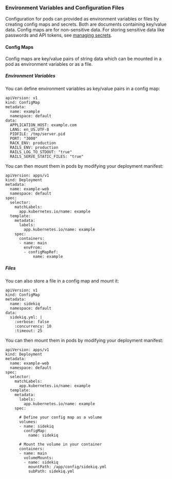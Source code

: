 
### Environment Variables and Configuration Files

Configuration for pods can provided as environment variables or files by
creating config maps and secrets. Both are documents containing
key/value data. Config maps are for non-sensitive data. For storing
sensitive data like passwords and API tokens, see [managing
secrets](../../deploy/managing-secrets.md).

#### Config Maps

Config maps are key/value pairs of string data which can be mounted in a
pod as environment variables or as a file.

##### Environment Variables

You can define environment variables as key/value pairs in a config map:

<div class="code panel pdl" style="border-width: 1px;">

<div class="codeContent panelContent pdl">

``` syntaxhighlighter-pre
apiVersion: v1
kind: ConfigMap
metadata:
  name: example
  namespace: default
data:
  APPLICATION_HOST: example.com
  LANG: en_US.UTF-8
  PIDFILE: /tmp/server.pid
  PORT: "3000"
  RACK_ENV: production
  RAILS_ENV: production
  RAILS_LOG_TO_STDOUT: "true"
  RAILS_SERVE_STATIC_FILES: "true"
```

</div>

</div>

You can then mount them in pods by modifying your deployment manifest:

<div class="code panel pdl" style="border-width: 1px;">

<div class="codeContent panelContent pdl">

``` syntaxhighlighter-pre
apiVersion: apps/v1
kind: Deployment
metadata:
  name: example-web
  namespace: default
spec:
  selector:
    matchLabels:
      app.kubernetes.io/name: example
  template:
    metadata:
      labels:
        app.kubernetes.io/name: example
    spec:
      containers:
      - name: main
        envFrom:
        - configMapRef:
            name: example
```

</div>

</div>

##### Files

You can also store a file in a config map and mount it:

<div class="code panel pdl" style="border-width: 1px;">

<div class="codeContent panelContent pdl">

``` syntaxhighlighter-pre
apiVersion: v1
kind: ConfigMap
metadata:
  name: sidekiq
  namespace: default
data:
  sidekiq.yml: |
    :verbose: false
    :concurrency: 10
    :timeout: 25
```

</div>

</div>

You can then mount them in pods by modifying your deployment manifest:

<div class="code panel pdl" style="border-width: 1px;">

<div class="codeContent panelContent pdl">

``` syntaxhighlighter-pre
apiVersion: apps/v1
kind: Deployment
metadata:
  name: example-web
  namespace: default
spec:
  selector:
    matchLabels:
      app.kubernetes.io/name: example
  template:
    metadata:
      labels:
        app.kubernetes.io/name: example
    spec:

      # Define your config map as a volume
      volumes:
      - name: sidekiq
        configMap:
          name: sidekiq

      # Mount the volume in your container
      containers:
      - name: main
        volumeMounts:
        - name: sidekiq
          mountPath: /app/config/sidekiq.yml
          subPath: sidekiq.yml
```

</div>

</div>

